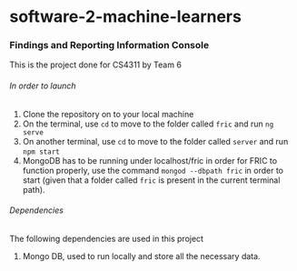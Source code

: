 # software-2-machine-learners

### Findings and Reporting Information Console ###

This is the project done for CS4311 by Team 6

###### In order to launch ######
1. Clone the repository on to your local machine
2. On the terminal, use ```cd``` to move to the folder called ```fric``` and run ``` ng serve ```
3. On another terminal, use ```cd``` to move to the folder called ```server``` and run ```npm start```
4. MongoDB has to be running under localhost/fric in order for FRIC to function properly, use the command ```mongod --dbpath fric``` in order to start (given that a folder called ```fric``` is present in the current terminal path).


###### Dependencies ######
The following dependencies are used in this project
1. Mongo DB, used to run locally and store all the necessary data.
